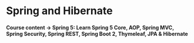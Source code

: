 # Spring and Hibernate

#### Course content -> Spring 5: Learn Spring 5 Core, AOP, Spring MVC, Spring Security, Spring REST, Spring Boot 2, Thymeleaf, JPA & Hibernate